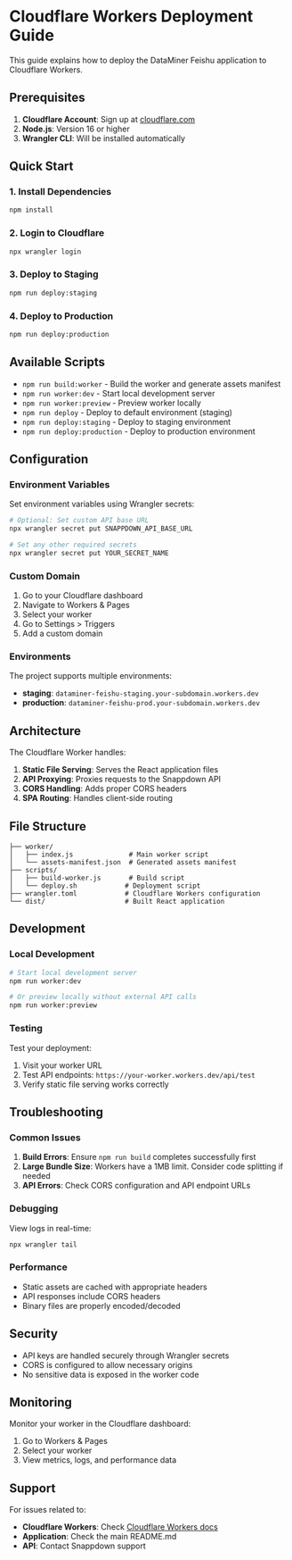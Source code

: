 # Cloudflare Workers Deployment Guide

This guide explains how to deploy the DataMiner Feishu application to Cloudflare Workers.

## Prerequisites

1. **Cloudflare Account**: Sign up at [cloudflare.com](https://cloudflare.com)
2. **Node.js**: Version 16 or higher
3. **Wrangler CLI**: Will be installed automatically

## Quick Start

### 1. Install Dependencies

```bash
npm install
```

### 2. Login to Cloudflare

```bash
npx wrangler login
```

### 3. Deploy to Staging

```bash
npm run deploy:staging
```

### 4. Deploy to Production

```bash
npm run deploy:production
```

## Available Scripts

- `npm run build:worker` - Build the worker and generate assets manifest
- `npm run worker:dev` - Start local development server
- `npm run worker:preview` - Preview worker locally
- `npm run deploy` - Deploy to default environment (staging)
- `npm run deploy:staging` - Deploy to staging environment
- `npm run deploy:production` - Deploy to production environment

## Configuration

### Environment Variables

Set environment variables using Wrangler secrets:

```bash
# Optional: Set custom API base URL
npx wrangler secret put SNAPPDOWN_API_BASE_URL

# Set any other required secrets
npx wrangler secret put YOUR_SECRET_NAME
```

### Custom Domain

1. Go to your Cloudflare dashboard
2. Navigate to Workers & Pages
3. Select your worker
4. Go to Settings > Triggers
5. Add a custom domain

### Environments

The project supports multiple environments:

- **staging**: `dataminer-feishu-staging.your-subdomain.workers.dev`
- **production**: `dataminer-feishu-prod.your-subdomain.workers.dev`

## Architecture

The Cloudflare Worker handles:

1. **Static File Serving**: Serves the React application files
2. **API Proxying**: Proxies requests to the Snappdown API
3. **CORS Handling**: Adds proper CORS headers
4. **SPA Routing**: Handles client-side routing

## File Structure

```
├── worker/
│   ├── index.js              # Main worker script
│   └── assets-manifest.json  # Generated assets manifest
├── scripts/
│   ├── build-worker.js       # Build script
│   └── deploy.sh            # Deployment script
├── wrangler.toml            # Cloudflare Workers configuration
└── dist/                    # Built React application
```

## Development

### Local Development

```bash
# Start local development server
npm run worker:dev

# Or preview locally without external API calls
npm run worker:preview
```

### Testing

Test your deployment:

1. Visit your worker URL
2. Test API endpoints: `https://your-worker.workers.dev/api/test`
3. Verify static file serving works correctly

## Troubleshooting

### Common Issues

1. **Build Errors**: Ensure `npm run build` completes successfully first
2. **Large Bundle Size**: Workers have a 1MB limit. Consider code splitting if needed
3. **API Errors**: Check CORS configuration and API endpoint URLs

### Debugging

View logs in real-time:

```bash
npx wrangler tail
```

### Performance

- Static assets are cached with appropriate headers
- API responses include CORS headers
- Binary files are properly encoded/decoded

## Security

- API keys are handled securely through Wrangler secrets
- CORS is configured to allow necessary origins
- No sensitive data is exposed in the worker code

## Monitoring

Monitor your worker in the Cloudflare dashboard:

1. Go to Workers & Pages
2. Select your worker
3. View metrics, logs, and performance data

## Support

For issues related to:
- **Cloudflare Workers**: Check [Cloudflare Workers docs](https://developers.cloudflare.com/workers/)
- **Application**: Check the main README.md
- **API**: Contact Snappdown support
